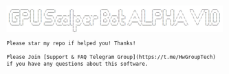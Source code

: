<img src="Source/GPU_Scalper_Bot_ASCII.png">

```
Please star my repo if helped you! Thanks!

Please Join [Support & FAQ Telegram Group](https://t.me/HwGroupTech) if you have any questions about this software.

```
